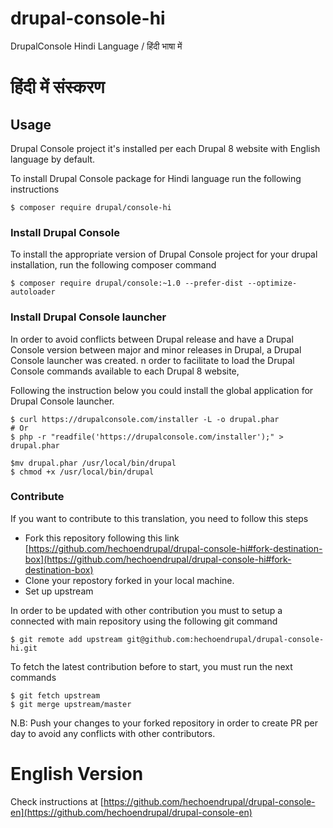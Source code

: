 # drupal-console-hi
DrupalConsole Hindi Language / हिंदी भाषा में

# हिंदी में संस्करण

## Usage

Drupal Console project it's installed per each Drupal 8 website with English language by default.

To install Drupal Console package for Hindi language run the following instructions

```
$ composer require drupal/console-hi
```

### Install Drupal Console

To install the appropriate version of Drupal Console project for your drupal installation, run the following composer command

```
$ composer require drupal/console:~1.0 --prefer-dist --optimize-autoloader
```

### Install Drupal Console launcher

In order to avoid conflicts between Drupal release and have a Drupal Console version between major and minor releases in Drupal,  a Drupal Console launcher was created. n order to facilitate to load the Drupal Console commands available to each
Drupal 8 website,
 
Following the instruction below you could install the global application for Drupal Console launcher. 

```
$ curl https://drupalconsole.com/installer -L -o drupal.phar
# Or 
$ php -r "readfile('https://drupalconsole.com/installer');" > drupal.phar

$mv drupal.phar /usr/local/bin/drupal
$ chmod +x /usr/local/bin/drupal
```

### Contribute

If you want to contribute to this translation, you need to follow this steps

- Fork this repository following this link [https://github.com/hechoendrupal/drupal-console-hi#fork-destination-box](https://github.com/hechoendrupal/drupal-console-hi#fork-destination-box)
- Clone your repostory forked in your local machine.
- Set up upstream

In order to be updated with other contribution you must to setup a connected with main repository using the following git command

```
$ git remote add upstream git@github.com:hechoendrupal/drupal-console-hi.git
```

To fetch the latest contribution before to start, you must run the next commands
```
$ git fetch upstream
$ git merge upstream/master
```

N.B: Push your changes to your forked repository in order to create PR per day to avoid any conflicts with other contributors.

# English Version

Check instructions at [https://github.com/hechoendrupal/drupal-console-en](https://github.com/hechoendrupal/drupal-console-en)